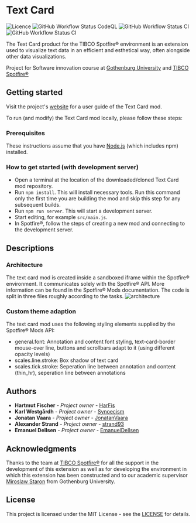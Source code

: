 # Text Card

![Licence](https://img.shields.io/github/license/hajke-gu/text-mod?color=blue&style=plastic)
![GitHub Workflow Status CodeQL](https://img.shields.io/github/workflow/status/hajke-gu/text-mod/CodeQL?label=CodeQL&style=plastic)
![GitHub Workflow Status CI](https://img.shields.io/github/workflow/status/hajke-gu/text-mod/CI?label=CI&style=plastic)
![GitHub Workflow Status CI](https://img.shields.io/github/workflow/status/hajke-gu/text-mod/deploy?label=Deployment&style=plastic)

The Text Card product for the TIBCO Spotfire® environment is an extension used to visualize text data in an efficient and esthetical way, often alongside other data visualizations. 

Project for Software innovation course at [Gothenburg University](https://www.google.com/url?sa=t&rct=j&q=&esrc=s&source=web&cd=&ved=2ahUKEwjN8vmW55jtAhVkmIsKHQtEBgIQFjAAegQIBBAC&url=https%3A%2F%2Fkursplaner.gu.se%2Fpdf%2Fkurs%2Fen%2FDIT827&usg=AOvVaw3_5kJeDs3_ov4auh2zQxuZ) and [TIBCO Spotfire®](https://www.tibco.com/products/tibco-spotfire)

## Getting started
Visit the project's [website](https://hajke-gu.github.io/text-mod/) for a user guide of the Text Card mod.

To run (and modify) the Text Card mod locally, please follow these steps:


### Prerequisites
These instructions assume that you have [Node.js](https://nodejs.org/en/) (which includes npm) installed.

### How to get started (with development server)
- Open a terminal at the location of the downloaded/cloned Text Card mod repository.
- Run `npm install`. This will install necessary tools. Run this command only the first time you are building the mod and skip this step for any subsequent builds.
- Run `npm run server`. This will start a development server.
- Start editing, for example `src/main.js`.
- In Spotfire®, follow the steps of creating a new mod and connecting to the development server.

## Descriptions

### Architecture
The text card mod is created inside a sandboxed iframe within the Spotfire® environment. It communicates solely with the Spotfire® API. More information can be found in the Spotfire® Mods documentation.
The code is split in three files roughly according to the tasks.
![architecture](https://user-images.githubusercontent.com/43996812/101983448-79615d00-3c7b-11eb-8061-619f21610570.png)

### Custom theme adaption
The text card mod uses the following styling elements supplied by the Spotfire® Mods API:
- general.font: Annotation and content font styling, text-card-border mouse-over line, buttons and scrollbars adapt to it (using different opacity levels)
- scales.line.stroke: Box shadow of text card
- scales.tick.stroke: Seperation line between annotation and content (thin_hr), seperation line between annotations

## Authors

-   **Hartmut Fischer** - _Project owner_ - [HarFis](https://github.com/HarFis)
-   **Karl Westgårdh** - _Project owner_ - [Synoecism](https://github.com/Synoecism)
-   **Jonatan Vaara** - _Project owner_ - [JonatanVaara](https://github.com/JonatanVaara)
-   **Alexander Strand** - _Project owner_ - [strand93](https://github.com/strand93)
-   **Emanuel Dellsen** - _Project owner_ - [EmanuelDellsen](https://github.com/EmanuelDellsen)

## Acknowledgments

Thanks to the team at [TIBCO Spotfire®](https://www.tibco.com/products/tibco-spotfire) for all the support in the development of this extension as well as for developing the environment in which this extension has been constructed and to our academic supervisor [Miroslaw Staron](https://www.gu.se/en/about/find-staff/miroslawstaron) from Gothenburg University.

## License

This project is licensed under the MIT License - see the [LICENSE](LICENSE.md) for details.
